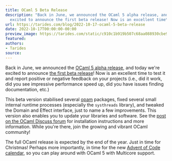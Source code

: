 ```yaml
---
title: OCaml 5 Beta Release
description: "Back in June, we announced the OCaml 5 alpha release, and today we're
  excited to announce the first beta release! Now is an excellent time\u2026"
url: https://tarides.com/blog/2022-10-17-ocaml-5-beta-release
date: 2022-10-17T00:00:00-00:00
preview_image: https://tarides.com/static/c910c1b919b507c68aa088930cbe92f8/74bcd/camel_desert.jpg
featured:
authors:
- Tarides
source:
---
```


<p>Back in June, we announced the <a href="https://tarides.com/blog/2022-06-15-ocaml-5-alpha-release">OCaml 5 alpha release</a>, and today we're excited to announce <a href="https://discuss.ocaml.org/t/ocaml-5-0-0-first-beta-release/10623">the first beta release</a>! Now is an excellent time to test it and report positive or negative feedback on your projects (i.e., did it work, did you see impressive performance speed up, did you have issues finding documentation, etc.)</p>
<p>This beta version stabilised several <a href="https://opam.ocaml.org/">opam</a> packages, fixed several small internal runtime processes (especially the <code>systhreads</code> library), and tweaked the Domain and Effect interface, just to name a few improvements. This version also enables you to update your libraries and software. See the <a href="https://discuss.ocaml.org/t/ocaml-5-0-0-first-beta-release/10623">post on the OCaml Discuss forum</a> for installation instructions and more information. While you're there, join the growing and vibrant OCaml community!</p>
<p>The full OCaml release is expected by the end of the year. Just in time for Christmas! Perhaps more importantly, in time for the new <a href="https://adventofcode.com/">Advent of Code calendar</a>, so you can play around with OCaml 5 with Multicore support.</p>
